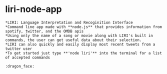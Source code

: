# liri-node-app 
    *LIRI: Language Interpretation and Recoginition Interface
    *Command line app made with **node.js** that provides information from spotify, twitter, and the OMDB apis
    *Using only the name of a song or movie along with LIRI's built in commands, the user can get useful data about their selection. 
    *LIRI can also quickly and easily display most recent tweets from a twitter user
    *To get started just type **'node liri'** into the terminal for a list of accepted commands    
    
    :dragon_face: